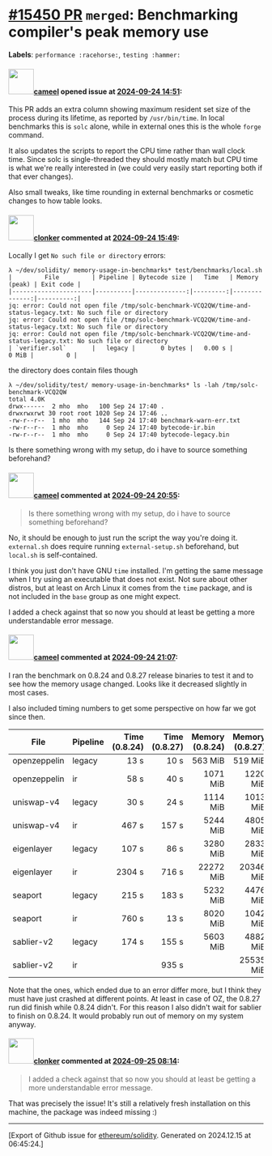 # [\#15450 PR](https://github.com/ethereum/solidity/pull/15450) `merged`: Benchmarking compiler's peak memory use
**Labels**: `performance :racehorse:`, `testing :hammer:`


#### <img src="https://avatars.githubusercontent.com/u/137030?v=4" width="50">[cameel](https://github.com/cameel) opened issue at [2024-09-24 14:51](https://github.com/ethereum/solidity/pull/15450):

This PR adds an extra column showing maximum resident set size of the process during its lifetime, as reported by `/usr/bin/time`. In local benchmarks this is `solc` alone, while in external ones this is the whole `forge` command.

It also updates the scripts to report the CPU time rather than wall clock time. Since solc is single-threaded they should mostly match but CPU time is what we're really interested in (we could very easily start reporting both if that ever changes).

Also small tweaks, like time rounding in external benchmarks or cosmetic changes to how table looks.

#### <img src="https://avatars.githubusercontent.com/u/1685266?v=4" width="50">[clonker](https://github.com/clonker) commented at [2024-09-24 15:49](https://github.com/ethereum/solidity/pull/15450#issuecomment-2371685742):

Locally I get `No such file or directory` errors:

```
λ ~/dev/solidity/ memory-usage-in-benchmarks* test/benchmarks/local.sh 
|         File         | Pipeline | Bytecode size |   Time   | Memory (peak) | Exit code |
|----------------------|----------|--------------:|---------:|--------------:|----------:|
jq: error: Could not open file /tmp/solc-benchmark-VCQ2QW/time-and-status-legacy.txt: No such file or directory
jq: error: Could not open file /tmp/solc-benchmark-VCQ2QW/time-and-status-legacy.txt: No such file or directory
jq: error: Could not open file /tmp/solc-benchmark-VCQ2QW/time-and-status-legacy.txt: No such file or directory
| `verifier.sol`       |   legacy |       0 bytes |   0.00 s |         0 MiB |         0 |
```

the directory does contain files though

```
λ ~/dev/solidity/test/ memory-usage-in-benchmarks* ls -lah /tmp/solc-benchmark-VCQ2QW
total 4.0K
drwx------  2 mho  mho   100 Sep 24 17:40 .
drwxrwxrwt 30 root root 1020 Sep 24 17:46 ..
-rw-r--r--  1 mho  mho   144 Sep 24 17:40 benchmark-warn-err.txt
-rw-r--r--  1 mho  mho     0 Sep 24 17:40 bytecode-ir.bin
-rw-r--r--  1 mho  mho     0 Sep 24 17:40 bytecode-legacy.bin
```

Is there something wrong with my setup, do i have to source something beforehand?

#### <img src="https://avatars.githubusercontent.com/u/137030?v=4" width="50">[cameel](https://github.com/cameel) commented at [2024-09-24 20:55](https://github.com/ethereum/solidity/pull/15450#issuecomment-2372370146):

> Is there something wrong with my setup, do i have to source something beforehand?

No, it should be enough to just run the script the way you're doing it. `external.sh` does require running `external-setup.sh` beforehand, but `local.sh` is self-contained.

I think you just don't have GNU `time` installed. I'm getting the same message when I try using an executable that does not exist. Not sure about other distros, but at least on Arch Linux it comes from the `time` package, and is not included in the `base` group as one might expect.

I added a check against that so now you should at least be getting a more understandable error message.

#### <img src="https://avatars.githubusercontent.com/u/137030?v=4" width="50">[cameel](https://github.com/cameel) commented at [2024-09-24 21:07](https://github.com/ethereum/solidity/pull/15450#issuecomment-2372387974):

I ran the benchmark on 0.8.24 and 0.8.27 release binaries to test it and to see how the memory usage changed. Looks like it decreased slightly in most cases.

I also included timing numbers to get some perspective on how far we got since then.

|         File         | Pipeline | Time (0.8.24) | Time (0.8.27) | Memory (0.8.24) | Memory (0.8.27) | Exit code |
|----------------------|----------|--------------:|--------------:|----------------:|----------------:|----------:|
| openzeppelin         |   legacy |          13 s |          10 s |         563 MiB |         519 MiB |         0 |
| openzeppelin         |       ir |          58 s |          40 s |        1071 MiB |        1220 MiB |         1 |
| uniswap-v4           |   legacy |          30 s |          24 s |        1114 MiB |        1013 MiB |         0 |
| uniswap-v4           |       ir |         467 s |         157 s |        5244 MiB |        4805 MiB |         0 |
| eigenlayer           |   legacy |         107 s |          86 s |        3280 MiB |        2833 MiB |         0 |
| eigenlayer           |       ir |        2304 s |         716 s |       22272 MiB |       20346 MiB |         0 |
| seaport              |   legacy |         215 s |         183 s |        5232 MiB |        4476 MiB |         0 |
| seaport              |       ir |         760 s |          13 s |        8020 MiB |        1042 MiB |         1 |
| sablier-v2           |   legacy |         174 s |         155 s |        5603 MiB |        4882 MiB |         0 |
| sablier-v2           |       ir |               |         935 s |                 |       25535 MiB |         1 |

Note that the ones, which ended due to an error differ more, but I think they must have just crashed at different points. At least in case of OZ, the 0.8.27 run did finish while 0.8.24 didn't. For this reason I also didn't wait for sablier to finish on 0.8.24. It would probably run out of memory on my system anyway.

#### <img src="https://avatars.githubusercontent.com/u/1685266?v=4" width="50">[clonker](https://github.com/clonker) commented at [2024-09-25 08:14](https://github.com/ethereum/solidity/pull/15450#issuecomment-2373382265):

> I added a check against that so now you should at least be getting a more understandable error message.

That was precisely the issue! It's still a relatively fresh installation on this machine, the package was indeed missing :)


-------------------------------------------------------------------------------



[Export of Github issue for [ethereum/solidity](https://github.com/ethereum/solidity). Generated on 2024.12.15 at 06:45:24.]
